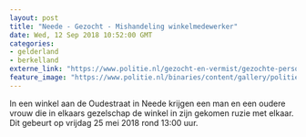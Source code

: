 ```yaml
---
layout: post
title: "Neede - Gezocht - Mishandeling winkelmedewerker"
date: Wed, 12 Sep 2018 10:52:00 GMT
categories: 
- gelderland 
- berkelland 
externe_link: "https://www.politie.nl/gezocht-en-vermist/gezochte-personen/2018/september/02-oon/gld/mishandeling-winkelmedewerker-neede.html"
feature_image: "https://www.politie.nl/binaries/content/gallery/politie/gezocht/verdachten/2018/september/02-on/2018226926-1.jpg"
---
```


In een winkel aan de Oudestraat in Neede krijgen een man en een oudere vrouw die in elkaars gezelschap de winkel in zijn gekomen ruzie met elkaar. Dit gebeurt op vrijdag 25 mei 2018 rond 13:00 uur.

